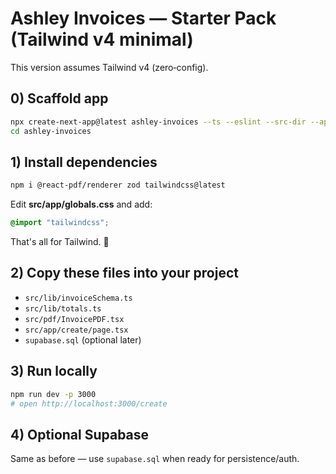 # Ashley Invoices — Starter Pack (Tailwind v4 minimal)

This version assumes Tailwind v4 (zero‑config).

## 0) Scaffold app

```bash
npx create-next-app@latest ashley-invoices --ts --eslint --src-dir --app --use-npm --yes
cd ashley-invoices
```

## 1) Install dependencies

```bash
npm i @react-pdf/renderer zod tailwindcss@latest
```

Edit **src/app/globals.css** and add:
```css
@import "tailwindcss";
```

That's all for Tailwind. 🎉

## 2) Copy these files into your project

- `src/lib/invoiceSchema.ts`
- `src/lib/totals.ts`
- `src/pdf/InvoicePDF.tsx`
- `src/app/create/page.tsx`
- `supabase.sql` (optional later)

## 3) Run locally

```bash
npm run dev -p 3000
# open http://localhost:3000/create
```

## 4) Optional Supabase

Same as before — use `supabase.sql` when ready for persistence/auth.